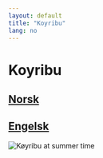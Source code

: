 ```yaml
---
layout: default
title: "Koyribu"
lang: no
---
```


# **Koyribu**
 <a href="nn/index">Norsk</a> 
---
 <a href="en/index">Engelsk</a>
---
<img src="img/hytta" alt="Køyribu at  summer time"/>
